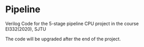 # Pipeline
Verilog Code for the 5-stage pipeline CPU project in the course EI332(2020), SJTU

The code will be upgraded after the end of the project.
